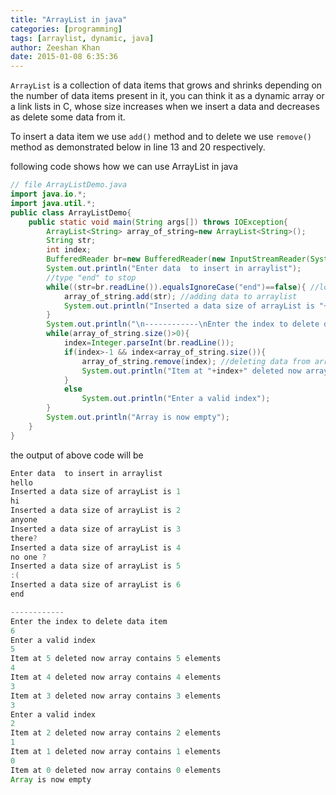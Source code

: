 ```yaml
---
title: "ArrayList in java"
categories: [programming]
tags: [arraylist, dynamic, java]
author: Zeeshan Khan
date: 2015-01-08 6:35:36
---
```


`ArrayList` is a collection of data items that grows and shrinks depending on the number of data items present in it,
you can think it as a dynamic array or a link lists in C, whose size increases when we insert a data and decreases as delete some data from it.

To insert a data item we use `add()` method and to delete we use `remove()` method as demonstrated below in line 13 and 20 respectively.

following code shows how we can use ArrayList in java

```java
// file ArrayListDemo.java
import java.io.*;
import java.util.*;
public class ArrayListDemo{
	public static void main(String args[]) throws IOException{
		ArrayList<String> array_of_string=new ArrayList<String>();
		String str;
		int index;
		BufferedReader br=new BufferedReader(new InputStreamReader(System.in));
		System.out.println("Enter data  to insert in arraylist");
		//type "end" to stop
		while((str=br.readLine()).equalsIgnoreCase("end")==false){ //loop ends when user types "end"
			array_of_string.add(str); //adding data to arraylist
			System.out.println("Inserted a data size of arrayList is "+array_of_string.size());
		}
		System.out.println("\n------------\nEnter the index to delete data item");
		while(array_of_string.size()>0){
			index=Integer.parseInt(br.readLine());
			if(index>-1 && index<array_of_string.size()){
				array_of_string.remove(index); //deleting data from arraylist
				System.out.println("Item at "+index+" deleted now array contains "+array_of_string.size()+" elements");
			}
			else
				System.out.println("Enter a valid index");
		}
		System.out.println("Array is now empty");
	}
}
```

the output of above code will be

```java
Enter data  to insert in arraylist
hello
Inserted a data size of arrayList is 1
hi
Inserted a data size of arrayList is 2
anyone
Inserted a data size of arrayList is 3
there?
Inserted a data size of arrayList is 4
no one ?
Inserted a data size of arrayList is 5
:(
Inserted a data size of arrayList is 6
end

------------
Enter the index to delete data item
6
Enter a valid index
5
Item at 5 deleted now array contains 5 elements
4
Item at 4 deleted now array contains 4 elements
3
Item at 3 deleted now array contains 3 elements
3
Enter a valid index
2
Item at 2 deleted now array contains 2 elements
1
Item at 1 deleted now array contains 1 elements
0
Item at 0 deleted now array contains 0 elements
Array is now empty
```
